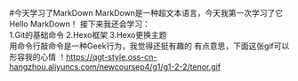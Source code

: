 #今天学习了MarkDown
MarkDown是一种超文本语言，今天我第一次学习了它
Hello MarkDown！
接下来我还会学习：   
1.Git的基础命令
2.Hexo框架
3.Hexo更换主题   
用命令行敲命令是一种Geek行为，我觉得还挺有趣的
有点意思，下面这张gif可以形容我的心情
！https://qgt-style.oss-cn-hangzhou.aliyuncs.com/newcoursep4/g1/g1-2-2/tenor.gif


